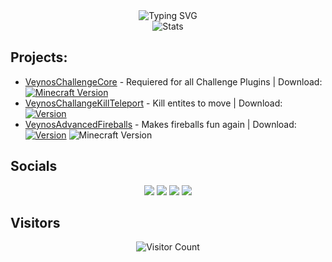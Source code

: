 

<div align="center">
  <img src="https://readme-typing-svg.herokuapp.com?font=Fira+Code&pause=1000&width=435&lines=Minecraft+Plugins;Arduino/ESP32;Java" alt="Typing SVG" />
</div>

<div align="center">
  <img src="https://github-readme-stats.vercel.app/api?username=veynomc&show_icons=true&theme=radical" alt="Stats" />
</div>

## Projects:
- [VeynosChallengeCore](https://github.com/veynomc/veynoschallengecore) - Requiered for all Challenge Plugins | Download: [![Minecraft Version](https://img.shields.io/badge/Minecraft-1.21.4-brightgreen)](https://github.com/veynomc/veynoschallengecore/releases)
- [VeynosChallangeKillTeleport](https://github.com/veynomc/veynoschallangekillteleport) - Kill entites to move | Download: [![Version](https://img.shields.io/github/v/release/veynomc/veynoschallangekillteleport)](https://github.com/veynomc/veynoschallangekillteleport/releases)
- [VeynosAdvancedFireballs](https://github.com/veynomc/veynosadvancedfireballs) - Makes fireballs fun again | Download: [![Version](https://img.shields.io/github/v/release/veynomc/veynosadvancedfireballs)](https://github.com/veynomc/veynosadvancedfireballs/releases) ![Minecraft Version](https://img.shields.io/badge/Minecraft-1.21.4-brightgreen)

## Socials
<div align="center">
  <a href="https://twitter.com/veynomc"><img src="https://img.shields.io/badge/Twitter-1DA1F2?style=for-the-badge&logo=twitter&logoColor=white" /></a>
  <a href="https://www.youtube.com/channel/UCOUC0jBjnsbJxvwXfKjLdPA"><img src="https://img.shields.io/badge/YouTube-FF0000?style=for-the-badge&logo=youtube&logoColor=white" /></a>
  <a href="https://www.twitch.tv/veynomc"><img src="https://img.shields.io/badge/Twitch-9146FF?style=for-the-badge&logo=twitch&logoColor=white" /></a>
  <a href="https://discord.gg/6ZHtuBefVY"><img src="https://img.shields.io/badge/Discord-7289DA?style=for-the-badge&logo=discord&logoColor=white" /></a>
</div>

## Visitors
<div align="center">
  <img src="https://profile-counter.glitch.me/veynomc/count.svg" alt="Visitor Count" />
</div>
